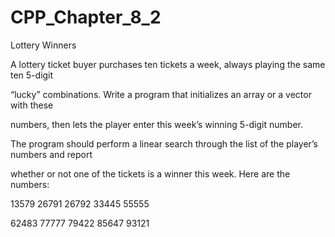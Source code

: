 # CPP_Chapter_8_2

Lottery Winners

A lottery ticket buyer purchases ten tickets a week, always playing the same ten 5-digit

“lucky” combinations. Write a program that initializes an array or a vector with these

numbers, then lets the player enter this week’s winning 5-digit number. 

The program should perform a linear search through the list of the player’s numbers and report

whether or not one of the tickets is a winner this week. Here are the numbers:

13579 26791 26792 33445 55555

62483 77777 79422 85647 93121
